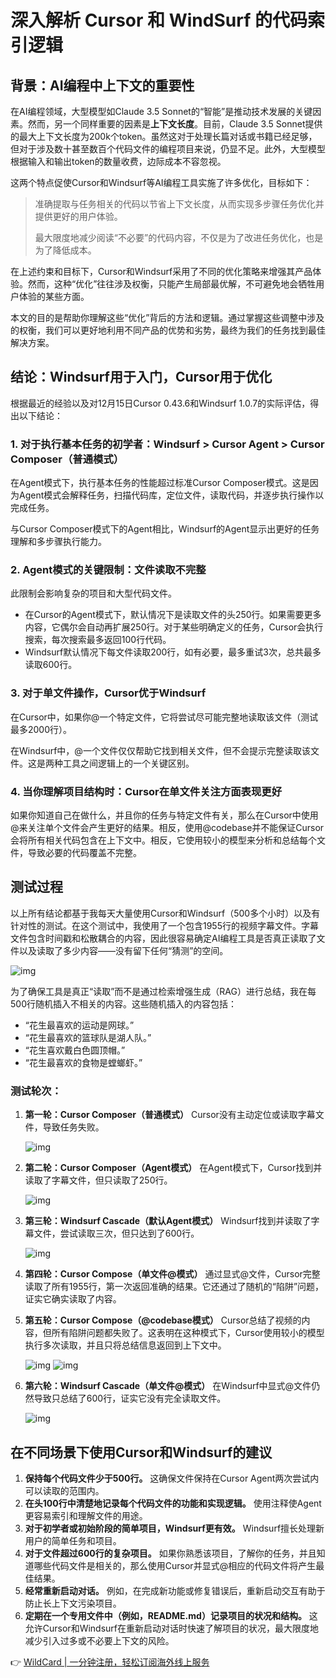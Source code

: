 # 深入解析 Cursor 和 WindSurf 的代码索引逻辑

## 背景：AI编程中上下文的重要性

在AI编程领域，大型模型如Claude 3.5 Sonnet的“智能”是推动技术发展的关键因素。然而，另一个同样重要的因素是**上下文长度**。目前，Claude 3.5 Sonnet提供的最大上下文长度为200k个token。虽然这对于处理长篇对话或书籍已经足够，但对于涉及数十甚至数百个代码文件的编程项目来说，仍显不足。此外，大型模型根据输入和输出token的数量收费，边际成本不容忽视。

这两个特点促使Cursor和Windsurf等AI编程工具实施了许多优化，目标如下：

> 准确提取与任务相关的代码以节省上下文长度，从而实现多步骤任务优化并提供更好的用户体验。
>
> 最大限度地减少阅读“不必要”的代码内容，不仅是为了改进任务优化，也是为了降低成本。

在上述约束和目标下，Cursor和Windsurf采用了不同的优化策略来增强其产品体验。然而，这种“优化”往往涉及权衡，只能产生局部最优解，不可避免地会牺牲用户体验的某些方面。

本文的目的是帮助你理解这些“优化”背后的方法和逻辑。通过掌握这些调整中涉及的权衡，我们可以更好地利用不同产品的优势和劣势，最终为我们的任务找到最佳解决方案。

## 结论：Windsurf用于入门，Cursor用于优化

根据最近的经验以及对12月15日Cursor 0.43.6和Windsurf 1.0.7的实际评估，得出以下结论：

### 1. 对于执行基本任务的初学者：Windsurf > Cursor Agent > Cursor Composer（普通模式）

在Agent模式下，执行基本任务的性能超过标准Cursor Composer模式。这是因为Agent模式会解释任务，扫描代码库，定位文件，读取代码，并逐步执行操作以完成任务。

与Cursor Composer模式下的Agent相比，Windsurf的Agent显示出更好的任务理解和多步骤执行能力。

### 2. Agent模式的关键限制：文件读取不完整

此限制会影响复杂的项目和大型代码文件。

- 在Cursor的Agent模式下，默认情况下是读取文件的头250行。如果需要更多内容，它偶尔会自动再扩展250行。对于某些明确定义的任务，Cursor会执行搜索，每次搜索最多返回100行代码。
- Windsurf默认情况下每文件读取200行，如有必要，最多重试3次，总共最多读取600行。

### 3. 对于单文件操作，Cursor优于Windsurf

在Cursor中，如果你@一个特定文件，它将尝试尽可能完整地读取该文件（测试最多2000行）。

在Windsurf中，@一个文件仅仅帮助它找到相关文件，但不会提示完整读取该文件。这是两种工具之间逻辑上的一个关键区别。

### 4. 当你理解项目结构时：Cursor在单文件关注方面表现更好

如果你知道自己在做什么，并且你的任务与特定文件有关，那么在Cursor中使用@来关注单个文件会产生更好的结果。相反，使用@codebase并不能保证Cursor会将所有相关代码包含在上下文中。相反，它使用较小的模型来分析和总结每个文件，导致必要的代码覆盖不完整。

## 测试过程

以上所有结论都基于我每天大量使用Cursor和Windsurf（500多个小时）以及有针对性的测试。在这个测试中，我使用了一个包含1955行的视频字幕文件。字幕文件包含时间戳和松散耦合的内容，因此很容易确定AI编程工具是否真正读取了文件以及读取了多少内容——没有留下任何“猜测”的空间。

![img](https://bbtdd.com/img/8472146233715532.webp)

为了确保工具是真正“读取”而不是通过检索增强生成（RAG）进行总结，我在每500行随机插入不相关的内容。这些随机插入的内容包括：

- “花生最喜欢的运动是网球。”
- “花生最喜欢的篮球队是湖人队。”
- “花生喜欢戴白色圆顶帽。”
- “花生最喜欢的食物是螳螂虾。”

### 测试轮次：

1. **第一轮：Cursor Composer（普通模式）**
   Cursor没有主动定位或读取字幕文件，导致任务失败。
   
   ![img](https://bbtdd.com/img/759271392.webp)

2. **第二轮：Cursor Composer（Agent模式）**
   在Agent模式下，Cursor找到并读取了字幕文件，但只读取了250行。
   
   ![img](https://bbtdd.com/img/32365302894.webp)

3. **第三轮：Windsurf Cascade（默认Agent模式）**
   Windsurf找到并读取了字幕文件，尝试读取三次，但只达到了600行。
   
   ![img](https://bbtdd.com/img/584567581777.webp)

4. **第四轮：Cursor Compose（单文件@模式）**
   通过显式@文件，Cursor完整读取了所有1955行，第一次返回准确的结果。它还通过了随机的“陷阱”问题，证实它确实读取了内容。

5. **第五轮：Cursor Compose（@codebase模式）**
   Cursor总结了视频的内容，但所有陷阱问题都失败了。这表明在这种模式下，Cursor使用较小的模型执行多次读取，并且只将总结信息返回到上下文中。
   
   ![img](https://bbtdd.com/img/38594770766.webp)
   ![img](https://bbtdd.com/img/6226985640347524.webp)

6. **第六轮：Windsurf Cascade（单文件@模式）**
   在Windsurf中显式@文件仍然导致只总结了600行，证实它没有完全读取文件。
   
   ![img](https://bbtdd.com/img/0332186834476775.webp)

## 在不同场景下使用Cursor和Windsurf的建议

1. **保持每个代码文件少于500行。** 这确保文件保持在Cursor Agent两次尝试内可以读取的范围内。
2. **在头100行中清楚地记录每个代码文件的功能和实现逻辑。** 使用注释使Agent更容易索引和理解文件的用途。
3. **对于初学者或初始阶段的简单项目，Windsurf更有效。** Windsurf擅长处理新用户的简单任务和项目。
4. **对于文件超过600行的复杂项目。** 如果你熟悉该项目，了解你的任务，并且知道哪些代码文件是相关的，那么使用Cursor并显式@相应的代码文件将产生最佳结果。
5. **经常重新启动对话。** 例如，在完成新功能或修复错误后，重新启动交互有助于防止长上下文污染项目。
6. **定期在一个专用文件中（例如，README.md）记录项目的状况和结构。** 这允许Cursor和Windsurf在重新启动对话时快速了解项目的状况，最大限度地减少引入过多或不必要上下文的风险。

👉 [WildCard | 一分钟注册，轻松订阅海外线上服务](https://bbtdd.com/WildCard)